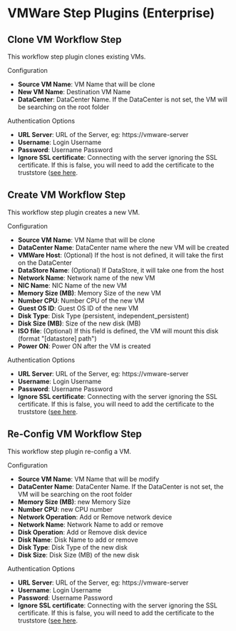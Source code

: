 # VMWare Step Plugins (Enterprise)

## Clone VM Workflow Step

This workflow step plugin clones existing VMs.

Configuration

- **Source VM Name**: VM Name that will be clone
- **New VM Name**: Destination VM Name
- **DataCenter**: DataCenter Name. If the DataCenter is not set, the VM will be searching on the root folder

Authentication Options

- **URL Server**: URL of the Server, eg: https://vmware-server
- **Username**: Login Username
- **Password**: Username Password
- **Ignore SSL certificate**: Connecting with the server ignoring the SSL certificate. If this is false, you will need to add the certificate to the truststore ([see here](/administration/projects/resource-model-sources/vmware.md#connecting-using-certificate]).

## Create VM Workflow Step

This workflow step plugin creates a new VM.

Configuration

- **Source VM Name**: VM Name that will be clone
- **DataCenter Name**: DataCenter name where the new VM will be created
- **VMWare Host**: (Optional) If the host is not defined, it will take the first on the DataCenter
- **DataStore Name**: (Optional) If DataStore, it will take one from the host
- **Network Name**: Network name of the new VM
- **NIC Name**: NIC Name of the new VM
- **Memory Size (MB)**: Memory Size of the new VM
- **Number CPU**: Number CPU of the new VM
- **Guest OS ID**: Guest OS ID of the new VM
- **Disk Type**: Disk Type (persistent, independent_persistent)
- **Disk Size (MB)**: Size of the new disk (MB)
- **ISO file**: (Optional) If this field is defined, the VM will mount this disk (format "[datastore] path")
- **Power ON**: Power ON after the VM is created

Authentication Options

- **URL Server**: URL of the Server, eg: https://vmware-server
- **Username**: Login Username
- **Password**: Username Password
- **Ignore SSL certificate**: Connecting with the server ignoring the SSL certificate. If this is false, you will need to add the certificate to the truststore ([see here](/administration/projects/resource-model-sources/vmware.md#connecting-using-certificate]).

## Re-Config VM Workflow Step

This workflow step plugin re-config a VM.

Configuration

- **Source VM Name**: VM Name that will be modify
- **DataCenter Name**: DataCenter Name. If the DataCenter is not set, the VM will be searching on the root folder
- **Memory Size (MB)**: new Memory Size
- **Number CPU**: new CPU number
- **Network Operation**: Add or Remove network device
- **Network Name**: Network Name to add or remove
- **Disk Operation**: Add or Remove disk device
- **Disk Name**: Disk Name to add or remove
- **Disk Type**: Disk Type of the new disk
- **Disk Size**: Disk Size (MB) of the new disk

Authentication Options

- **URL Server**: URL of the Server, eg: https://vmware-server
- **Username**: Login Username
- **Password**: Username Password
- **Ignore SSL certificate**: Connecting with the server ignoring the SSL certificate. If this is false, you will need to add the certificate to the truststore ([see here](/administration/projects/resource-model-sources/vmware.md#connecting-using-certificate]).
